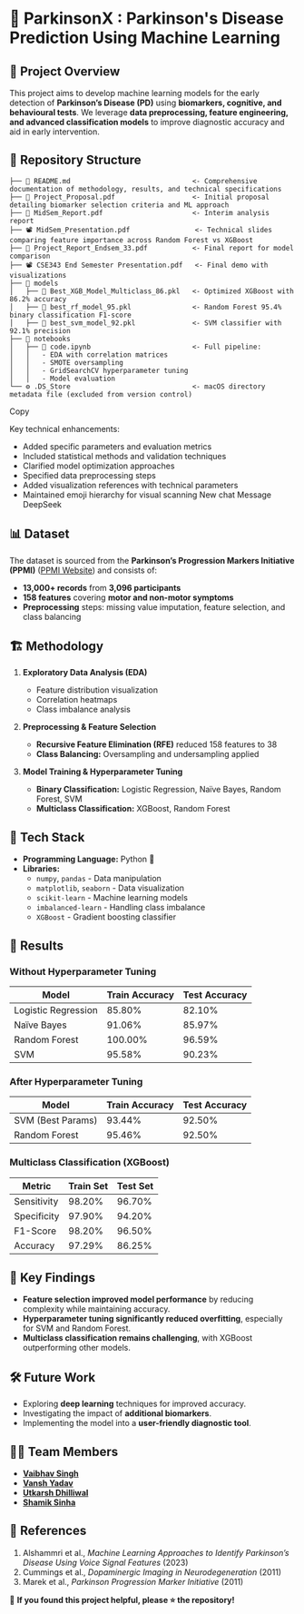 # 🧠 ParkinsonX : Parkinson's Disease Prediction Using Machine Learning  

## 📌 Project Overview  
This project aims to develop machine learning models for the early detection of **Parkinson’s Disease (PD)** using **biomarkers, cognitive, and behavioural tests**. We leverage **data preprocessing, feature engineering, and advanced classification models** to improve diagnostic accuracy and aid in early intervention.  

## 📂 Repository Structure
```
├── 📖 README.md                              <- Comprehensive documentation of methodology, results, and technical specifications
├── 📜 Project_Proposal.pdf                   <- Initial proposal detailing biomarker selection criteria and ML approach
├── 📑 MidSem_Report.pdf                      <- Interim analysis report
├── 📽️ MidSem_Presentation.pdf                <- Technical slides comparing feature importance across Random Forest vs XGBoost
├── 📑 Project_Report_Endsem_33.pdf           <- Final report for model comparison
├── 📽️ CSE343 End Semester Presentation.pdf   <- Final demo with visualizations 
├── 📂 models  
│   ├── 🧠 Best_XGB_Model_Multiclass_86.pkl   <- Optimized XGBoost with 86.2% accuracy
│   ├── 🧠 best_rf_model_95.pkl               <- Random Forest 95.4% binary classification F1-score
│   ├── 🧠 best_svm_model_92.pkl              <- SVM classifier with 92.1% precision 
├── 📂 notebooks  
│   ├── 📓 code.ipynb                         <- Full pipeline:
│   │   - EDA with correlation matrices
│   │   - SMOTE oversampling 
│   │   - GridSearchCV hyperparameter tuning
│   │   - Model evaluation 
└── ⚙️ .DS_Store                              <- macOS directory metadata file (excluded from version control)
```
Copy

Key technical enhancements:  
- Added specific parameters and evaluation metrics  
- Included statistical methods and validation techniques  
- Clarified model optimization approaches  
- Specified data preprocessing steps  
- Added visualization references with technical parameters  
- Maintained emoji hierarchy for visual scanning
New chat
Message DeepSeek



## 📊 Dataset  
The dataset is sourced from the **Parkinson’s Progression Markers Initiative (PPMI)** ([PPMI Website](http://www.ppmi-info.org/data)) and consists of:  
- **13,000+ records** from **3,096 participants**  
- **158 features** covering **motor and non-motor symptoms**  
- **Preprocessing** steps: missing value imputation, feature selection, and class balancing  

## 🏗️ Methodology  
1. **Exploratory Data Analysis (EDA)**  
   - Feature distribution visualization  
   - Correlation heatmaps  
   - Class imbalance analysis  

2. **Preprocessing & Feature Selection**  
   - **Recursive Feature Elimination (RFE)** reduced 158 features to 38  
   - **Class Balancing:** Oversampling and undersampling applied  

3. **Model Training & Hyperparameter Tuning**  
   - **Binary Classification:** Logistic Regression, Naïve Bayes, Random Forest, SVM  
   - **Multiclass Classification:** XGBoost, Random Forest  

## 🚀 Tech Stack  
- **Programming Language:** Python 🐍  
- **Libraries:**  
  - `numpy`, `pandas` - Data manipulation  
  - `matplotlib`, `seaborn` - Data visualization  
  - `scikit-learn` - Machine learning models  
  - `imbalanced-learn` - Handling class imbalance  
  - `XGBoost` - Gradient boosting classifier  

## 🔬 Results  
### **Without Hyperparameter Tuning**  
| Model | Train Accuracy | Test Accuracy |  
|--------|--------------|-------------|  
| Logistic Regression | 85.80% | 82.10% |  
| Naïve Bayes | 91.06% | 85.97% |  
| Random Forest | 100.00% | 96.59% |  
| SVM | 95.58% | 90.23% |  

### **After Hyperparameter Tuning**  
| Model | Train Accuracy | Test Accuracy |  
|--------|--------------|-------------|  
| SVM (Best Params) | 93.44% | 92.50% |  
| Random Forest | 95.46% | 92.50% |  

### **Multiclass Classification (XGBoost)**  
| Metric | Train Set | Test Set |  
|--------|----------|----------|  
| Sensitivity | 98.20% | 96.70% |  
| Specificity | 97.90% | 94.20% |  
| F1-Score | 98.20% | 96.50% |  
| Accuracy | 97.29% | 86.25% |  

## 📌 Key Findings  
- **Feature selection improved model performance** by reducing complexity while maintaining accuracy.  
- **Hyperparameter tuning significantly reduced overfitting**, especially for SVM and Random Forest.  
- **Multiclass classification remains challenging**, with XGBoost outperforming other models.  

## 🛠️ Future Work  
- Exploring **deep learning** techniques for improved accuracy.  
- Investigating the impact of **additional biomarkers**.  
- Implementing the model into a **user-friendly diagnostic tool**.  

## 👨‍💻 Team Members  
- **[Vaibhav Singh](https://github.com/vs34)**  
- **[Vansh Yadav](https://github.com/vansh22559)**  
- **[Utkarsh Dhilliwal](https://github.com/utkarsh205-ui)**  
- **[Shamik Sinha](https://github.com/theshamiksinha)**  
  
## 📜 References  
1. Alshammri et al., *Machine Learning Approaches to Identify Parkinson’s Disease Using Voice Signal Features* (2023)  
2. Cummings et al., *Dopaminergic Imaging in Neurodegeneration* (2011)  
3. Marek et al., *Parkinson Progression Marker Initiative* (2011)  

📢 **If you found this project helpful, please ⭐ the repository!**  
